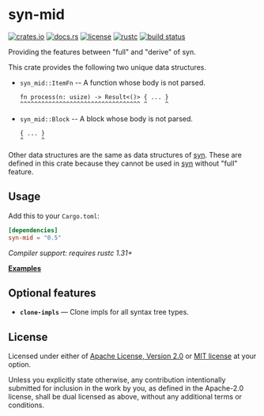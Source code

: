 # syn-mid

[![crates.io](https://img.shields.io/crates/v/syn-mid.svg?style=flat-square&logo=rust)](https://crates.io/crates/syn-mid)
[![docs.rs](https://img.shields.io/badge/docs.rs-syn--mid-blue?style=flat-square)](https://docs.rs/syn-mid)
[![license](https://img.shields.io/badge/license-Apache--2.0_OR_MIT-blue.svg?style=flat-square)](#license)
[![rustc](https://img.shields.io/badge/rustc-1.31+-blue.svg?style=flat-square)](https://www.rust-lang.org)
[![build status](https://img.shields.io/github/workflow/status/taiki-e/syn-mid/CI/master?style=flat-square)](https://github.com/taiki-e/syn-mid/actions?query=workflow%3ACI+branch%3Amaster)

Providing the features between "full" and "derive" of syn.

This crate provides the following two unique data structures.

- `syn_mid::ItemFn` -- A function whose body is not parsed.

  ```text
  fn process(n: usize) -> Result<()> { ... }
  ^^^^^^^^^^^^^^^^^^^^^^^^^^^^^^^^^^ ^     ^
  ```

- `syn_mid::Block` -- A block whose body is not parsed.

  ```text
  { ... }
  ^     ^
  ```

Other data structures are the same as data structures of [syn]. These are
defined in this crate because they cannot be used in [syn] without "full"
feature.

[syn]: https://github.com/dtolnay/syn

## Usage

Add this to your `Cargo.toml`:

```toml
[dependencies]
syn-mid = "0.5"
```

*Compiler support: requires rustc 1.31+*

[**Examples**](examples)

## Optional features

- **`clone-impls`** — Clone impls for all syntax tree types.

## License

Licensed under either of [Apache License, Version 2.0](LICENSE-APACHE) or
[MIT license](LICENSE-MIT) at your option.

Unless you explicitly state otherwise, any contribution intentionally submitted
for inclusion in the work by you, as defined in the Apache-2.0 license, shall
be dual licensed as above, without any additional terms or conditions.
